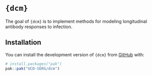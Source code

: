 
<!-- README.md is generated from README.Rmd. Please edit that file -->

# `{dcm}`

<!-- badges: start -->
<!-- badges: end -->

The goal of `{dcm}` is to implement methods for modeling longitudinal
antibody responses to infection.

## Installation

You can install the development version of `{dcm}` from
[GitHub](https://github.com/) with:

``` r
# install.packages("pak")
pak::pak("UCD-SERG/dcm")
```
